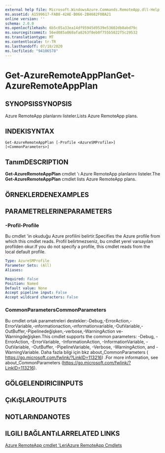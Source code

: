 ```yaml
---
external help file: Microsoft.WindowsAzure.Commands.RemoteApp.dll-Help.xml
ms.assetid: A1599617-FAB8-42AE-B066-2B4682F0BA21
online version: ''
schema: 2.0.0
ms.openlocfilehash: 6b5c05a33ea14df95945d9539e53602db8abd79c
ms.sourcegitcommit: 56ed085a868afa8263f8eb0f755b5822f5c29532
ms.translationtype: MT
ms.contentlocale: tr-TR
ms.lasthandoff: 07/18/2020
ms.locfileid: "94106578"
---
```

# <span data-ttu-id="4cacd-101">Get-AzureRemoteAppPlan</span><span class="sxs-lookup"><span data-stu-id="4cacd-101">Get-AzureRemoteAppPlan</span></span>

## <span data-ttu-id="4cacd-102">SYNOPSIS</span><span class="sxs-lookup"><span data-stu-id="4cacd-102">SYNOPSIS</span></span>
<span data-ttu-id="4cacd-103">Azure RemoteApp planlarını listeler.</span><span class="sxs-lookup"><span data-stu-id="4cacd-103">Lists Azure RemoteApp plans.</span></span>

## <span data-ttu-id="4cacd-104">INDEKI</span><span class="sxs-lookup"><span data-stu-id="4cacd-104">SYNTAX</span></span>

```
Get-AzureRemoteAppPlan [-Profile <AzureSMProfile>] [<CommonParameters>]
```

## <span data-ttu-id="4cacd-105">Tanım</span><span class="sxs-lookup"><span data-stu-id="4cacd-105">DESCRIPTION</span></span>
<span data-ttu-id="4cacd-106">**Get-AzureRemoteAppPlan** cmdlet 'ı Azure RemoteApp planlarını listeler.</span><span class="sxs-lookup"><span data-stu-id="4cacd-106">The **Get-AzureRemoteAppPlan** cmdlet lists Azure RemoteApp plans.</span></span>

## <span data-ttu-id="4cacd-107">ÖRNEKLERDEN</span><span class="sxs-lookup"><span data-stu-id="4cacd-107">EXAMPLES</span></span>

## <span data-ttu-id="4cacd-108">PARAMETRELERINE</span><span class="sxs-lookup"><span data-stu-id="4cacd-108">PARAMETERS</span></span>

### <span data-ttu-id="4cacd-109">-Profil</span><span class="sxs-lookup"><span data-stu-id="4cacd-109">-Profile</span></span>
<span data-ttu-id="4cacd-110">Bu cmdlet 'in okuduğu Azure profilini belirtir.</span><span class="sxs-lookup"><span data-stu-id="4cacd-110">Specifies the Azure profile from which this cmdlet reads.</span></span>
<span data-ttu-id="4cacd-111">Profil belirtmezseniz, bu cmdlet yerel varsayılan profilden okur.</span><span class="sxs-lookup"><span data-stu-id="4cacd-111">If you do not specify a profile, this cmdlet reads from the local default profile.</span></span>

```yaml
Type: AzureSMProfile
Parameter Sets: (All)
Aliases: 

Required: False
Position: Named
Default value: None
Accept pipeline input: False
Accept wildcard characters: False
```

### <span data-ttu-id="4cacd-112">CommonParameters</span><span class="sxs-lookup"><span data-stu-id="4cacd-112">CommonParameters</span></span>
<span data-ttu-id="4cacd-113">Bu cmdlet ortak parametreleri destekler:-Debug,-ErrorAction,-ErrorVariable,-ınformationaction,-ınformationvariable,-OutVariable,-OutBuffer,-Pipelinedeğişken,-verbose,-WarningAction ve-Warningdeğişken.</span><span class="sxs-lookup"><span data-stu-id="4cacd-113">This cmdlet supports the common parameters: -Debug, -ErrorAction, -ErrorVariable, -InformationAction, -InformationVariable, -OutVariable, -OutBuffer, -PipelineVariable, -Verbose, -WarningAction, and -WarningVariable.</span></span> <span data-ttu-id="4cacd-114">Daha fazla bilgi için bkz about_CommonParameters ( https://go.microsoft.com/fwlink/?LinkID=113216) .</span><span class="sxs-lookup"><span data-stu-id="4cacd-114">For more information, see about_CommonParameters (https://go.microsoft.com/fwlink/?LinkID=113216).</span></span>

## <span data-ttu-id="4cacd-115">GÖLGELENDIRICI</span><span class="sxs-lookup"><span data-stu-id="4cacd-115">INPUTS</span></span>

## <span data-ttu-id="4cacd-116">ÇıKıŞLAR</span><span class="sxs-lookup"><span data-stu-id="4cacd-116">OUTPUTS</span></span>

## <span data-ttu-id="4cacd-117">NOTLARıNDA</span><span class="sxs-lookup"><span data-stu-id="4cacd-117">NOTES</span></span>

## <span data-ttu-id="4cacd-118">ILGILI BAĞLANTıLAR</span><span class="sxs-lookup"><span data-stu-id="4cacd-118">RELATED LINKS</span></span>

[<span data-ttu-id="4cacd-119">Azure RemoteApp cmdlet 'Leri</span><span class="sxs-lookup"><span data-stu-id="4cacd-119">Azure RemoteApp Cmdlets</span></span>](./Azure.RemoteApp.md)


